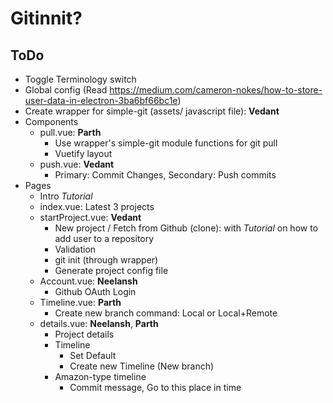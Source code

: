 # Gitinnit?

## ToDo
 - Toggle Terminology switch
 - Global config (Read https://medium.com/cameron-nokes/how-to-store-user-data-in-electron-3ba6bf66bc1e)
 - Create wrapper for simple-git (assets/ javascript file): **Vedant**
 - Components
    - pull.vue: **Parth**
        - Use wrapper's simple-git module functions for git pull
        - Vuetify layout
    - push.vue: **Vedant**
        - Primary: Commit Changes, Secondary: Push commits
 - Pages
    - Intro *Tutorial*
    - index.vue: Latest 3 projects
    - startProject.vue: **Vedant**
        - New project / Fetch from Github (clone): with *Tutorial* on how to add user to a repository
        - Validation
        - git init (through wrapper)
        - Generate project config file
    - Account.vue: **Neelansh**
        - Github OAuth Login
    - Timeline.vue: **Parth**
        - Create new branch command: Local or Local+Remote
    - details.vue: **Neelansh**, **Parth**
        - Project details
        - Timeline
            - Set Default
            - Create new Timeline (New branch)
        - Amazon-type timeline
            - Commit message, Go to this place in time